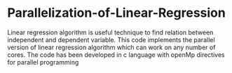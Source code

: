# Parallelization-of-Linear-Regression

Linear regression algorithm is useful technique to find relation between independent and dependent variable. This code implements the parallel version of linear regression algorithm which can work on any number of cores. The code has been developed in c language with openMp directives for parallel programming
